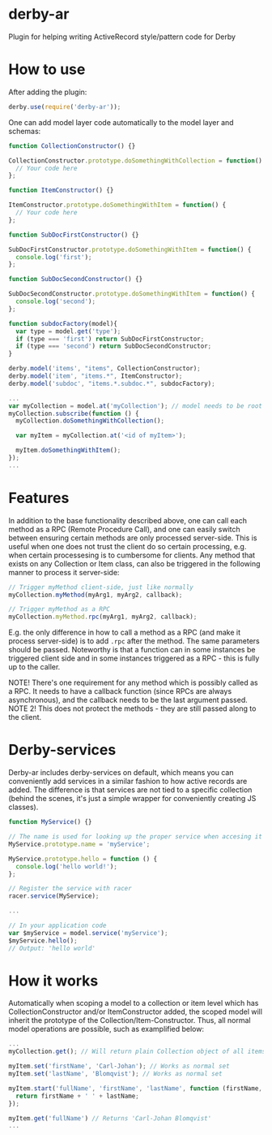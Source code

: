 # derby-ar
Plugin for helping writing ActiveRecord style/pattern code for Derby

How to use
==========
After adding the plugin:
```javascript
derby.use(require('derby-ar'));
```

One can add model layer code automatically to the model layer and schemas:

```javascript
function CollectionConstructor() {}

CollectionConstructor.prototype.doSomethingWithCollection = function() {
  // Your code here
};

function ItemConstructor() {}

ItemConstructor.prototype.doSomethingWithItem = function() {
  // Your code here
};

function SubDocFirstConstructor() {}

SubDocFirstConstructor.prototype.doSomethingWithItem = function() {
  console.log('first');
};

function SubDocSecondConstructor() {}

SubDocSecondConstructor.prototype.doSomethingWithItem = function() {
  console.log('second');
};

function subdocFactory(model){
  var type = model.get('type');
  if (type === 'first') return SubDocFirstConstructor;
  if (type === 'second') return SubDocSecondConstructor;
}

derby.model('items', "items", CollectionConstructor);
derby.model('item', "items.*", ItemConstructor);
derby.model('subdoc', "items.*.subdoc.*", subdocFactory);
```


```javascript
...
var myCollection = model.at('myCollection'); // model needs to be root here, e.g. model.root if used inside Components
myCollection.subscribe(function () {
  myCollection.doSomethingWithCollection();

  var myItem = myCollection.at('<id of myItem>');

  myItem.doSomethingWithItem();
});
...
```

Features
========
In addition to the base functionality described above, one can call each method as a RPC (Remote Procedure Call), and one can easily switch between ensuring certain methods are only processed server-side. This is useful when one does not trust the client do so certain processing, e.g. when certain processesing is to cumbersome for clients. Any method that exists on any Collection or Item class, can also be triggered in the following manner to process it server-side:

```javascript
// Trigger myMethod client-side, just like normally
myCollection.myMethod(myArg1, myArg2, callback);

// Trigger myMethod as a RPC
myCollection.myMethod.rpc(myArg1, myArg2, callback);
```

E.g. the only difference in how to call a method as a RPC (and make it process server-side) is to add `.rpc` after the method. The same parameters should be passed. Noteworthy is that a function can in some instances be triggered client side and in some instances triggered as a RPC - this is fully up to the caller.

NOTE! There's one requirement for any method which is possibly called as a RPC. It needs to have a callback function (since RPCs are always asynchronous), and the callback needs to be the last argument passed.
NOTE 2! This does not protect the methods - they are still passed along to the client.

Derby-services
==============
Derby-ar includes derby-services on default, which means you can conveniently add services in a similar fashion to how active records are added. The difference is that services are not tied to a specific collection (behind the scenes, it's just a simple wrapper for conveniently creating JS classes).

```javascript
function MyService() {}

// The name is used for looking up the proper service when accesing it on the model
MyService.prototype.name = 'myService';

MyService.prototype.hello = function () {
  console.log('hello world!');
};

// Register the service with racer
racer.service(MyService);

...

// In your application code
var $myService = model.service('myService');
$myService.hello();
// Output: 'hello world'
```

How it works
============
Automatically when scoping a model to a collection or item level which has CollectionConstructor and/or ItemConstructor added, the scoped model will inherit the prototype of the Collection/Item-Constructor. Thus, all normal model operations are possible, such as examplified below:

```javascript
...
myCollection.get(); // Will return plain Collection object of all items in collection

myItem.set('firstName', 'Carl-Johan'); // Works as normal set
myItem.set('lastName', 'Blomqvist'); // Works as normal set

myItem.start('fullName', 'firstName', 'lastName', function (firstName, lastName) {
  return firstName + ' ' + lastName;
});

myItem.get('fullName') // Returns 'Carl-Johan Blomqvist'
...
```